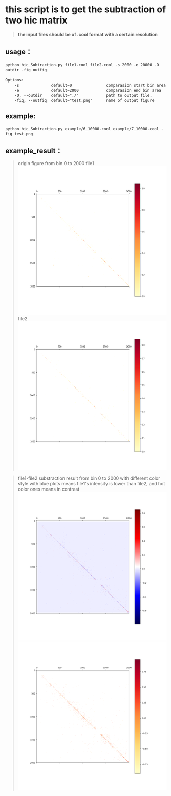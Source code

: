 # **this script is to get the subtraction of two hic matrix**
> **the input files should be of .cool format with a certain resolution**

## usage：

```
python hic_Subtraction.py file1.cool file2.cool -s 2000 -e 20000 -O outdir -fig outfig

Options:
    -s              default=0               comparasion start bin area
    -e              default=2000            comparasion end bin area
    -O, --outdir    default="./"            path to output file.
    -fig, --outfig  default="test.png"      name of output figure
```

## example:
```
python hic_Subtraction.py example/6_10000.cool example/7_10000.cool -fig test.png

```
## example_result：
> origin figure  from bin 0 to 2000
> file1
![avatar](example/6.orign.png)
>file2
![avatar](example/7.orign.png)

> file1-file2 substraction result from bin 0 to 2000 with different color style
> with blue plots means file1's intensity is lower than file2, and hot color ones means in contrast
![avatar](example/test.png)
![avatar](example/test1.png)
